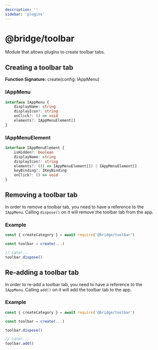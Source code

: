 ```yaml
---
description: ''
sidebar: 'plugins'
---
```


# @bridge/toolbar

Module that allows plugins to create toolbar tabs.

## Creating a toolbar tab

**Function Signature:** create(config: IAppMenu)

### IAppMenu

```typescript
interface IAppMenu {
	displayName: string
	displayIcon?: string
	onClick?: () => void
	elements?: IAppMenuElement[]
}
```

### IAppMenuElement

```typescript
interface IAppMenuElement {
	isHidden?: boolean
	displayName: string
	displayIcon?: string
	elements?: (() => IAppMenuElement[]) | IAppMenuElement[]
	keyBinding?: IKeyBinding
	onClick?: () => void
}
```

## Removing a toolbar tab

In order to remove a toolbar tab, you need to have a reference to the `IAppMenu`. Calling `dispose()` on it will remove the toolbar tab from the app.

### Example

```typescript
const { createCategory } = await require('@bridge/toolbar')

const toolbar = create(...)

// Later...
toolbar.dispose()
```

## Re-adding a toolbar tab

In order to re-add a toolbar tab, you need to have a reference to the `IAppMenu`. Calling `add()` on it will add the toolbar tab to the app.

### Example

```typescript
const { createCategory } = await require('@bridge/toolbar')

const toolbar = create(...)

toolbar.dispose()

// Later...
toolbar.add()
```
